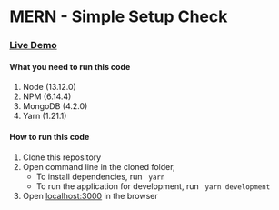 # MERN - Simple Setup Check

### [Live Demo](http://simplesetup2.mernbook.com/ "MERN Simple Setup")

#### What you need to run this code
1. Node (13.12.0)
2. NPM (6.14.4)
3. MongoDB (4.2.0)
4. Yarn (1.21.1)


####  How to run this code
1. Clone this repository
2. Open command line in the cloned folder, 
   - To install dependencies, run ```  yarn  ```
   - To run the application for development, run ```  yarn development  ```
4. Open [localhost:3000](http://localhost:3000/) in the browser
 
